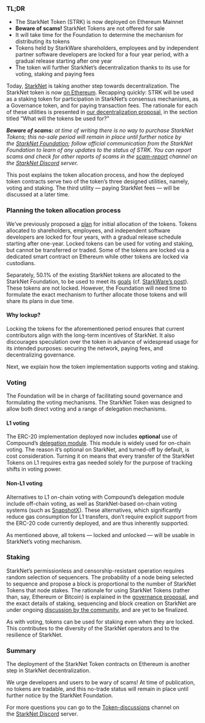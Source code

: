 ### TL;DR

* The StarkNet Token (STRK) is now deployed on Ethereum Mainnet
* **Beware of scams!** StarkNet Tokens are not offered for sale
* It will take time for the Foundation to determine the mechanism for distributing its tokens
* Tokens held by StarkWare shareholders, employees and by independent partner software developers are locked for a four year period, with a gradual release starting after one year
* The token will further StarkNet’s decentralization thanks to its use for voting, staking and paying fees

Today, [StarkNet](https://starknet.io/) is taking another step towards decentralization. The StarkNet token is now [on Ethereum](https://etherscan.io/address/0xca14007eff0db1f8135f4c25b34de49ab0d42766). Recapping quickly: STRK will be used as a staking token for participation in StarkNet’s consensus mechanisms, as a Governance token, and for paying transaction fees. The rationale for each of these utilities is presented in [our decentralization proposal](https://medium.com/@starkware/part-2-a-decentralization-and-governance-proposal-for-starknet-23e335645778), in the section titled “What will the tokens be used for?”

***Beware of scams:** at time of writing there is no way to purchase StarkNet Tokens; this no-sale period will remain in place until further notice by the [StarkNet Foundation](https://twitter.com/StarkNetFndn); follow official communication from the StarkNet Foundation to learn of any updates to the status of STRK. You can report scams and check for other reports of scams in the [scam-report](https://discord.gg/qypnmzkhbc) channel on the [StarkNet Discord](http://starknet.io/discord) server.*

This post explains the token allocation process, and how the deployed token contracts serve two of the token’s three designed utilities, namely, voting and staking. The third utility — paying StarkNet fees — will be discussed at a later time.

### Planning the token allocation process

We’ve previously proposed a [plan](https://medium.com/starkware/part-3-starknet-token-design-5cc17af066c6) for initial allocation of the tokens. Tokens allocated to shareholders, employees, and independent software developers are locked for four years, with a gradual release schedule starting after one-year. Locked tokens can be used for voting and staking, but cannot be transferred or traded. Some of the tokens are locked via a dedicated smart contract on Ethereum while other tokens are locked via custodians.

Separately, 50.1% of the existing StarkNet tokens are allocated to the StarkNet Foundation, to be used to meet its [goals](https://medium.com/@StarkNet_Foundation/welcome-to-the-world-starknet-foundation-7bd55d5dbc59) (cf. [StarkWare’s post](https://medium.com/starkware/introducing-the-starknet-foundation-bd4b4379fbb)). These tokens are not locked. However, the Foundation will need time to formulate the exact mechanism to further allocate those tokens and will share its plans in due time.

#### Why lockup?

Locking the tokens for the aforementioned period ensures that current contributors align with the long-term incentives of StarkNet. It also discourages speculation over the token in advance of widespread usage for its intended purposes: securing the network, paying fees, and decentralizing governance.

Next, we explain how the token implementation supports voting and staking.

### Voting

The Foundation will be in charge of facilitating sound governance and formulating the voting mechanisms. The StarkNet Token was designed to allow both direct voting and a range of delegation mechanisms.

#### L1 voting

The ERC-20 implementation deployed now includes **optional** use of Compound’s [delegation module](https://docs.compound.finance/v2/governance/). This module is widely used for on-chain voting. The reason it’s optional on StarkNet, and turned-off by default, is cost consideration. Turning it on means that every transfer of the StarkNet Tokens on L1 requires extra gas needed solely for the purpose of tracking shifts in voting power.

#### Non-L1 voting

Alternatives to L1 on-chain voting with Compound’s delegation module include off-chain voting, as well as StarkNet-based on-chain voting systems (such as [SnapshotX](https://snapshot.mirror.xyz/cUOrwdtEs5PvNh0sqYWWxPjt8GdJWn_Qp3cl7E3_8IU)). These alternatives, which significantly reduce gas consumption for L1 transfers, don’t require explicit support from the ERC-20 code currently deployed, and are thus inherently supported.

As mentioned above, all tokens — locked and unlocked — will be usable in StarkNet’s voting mechanism.

### Staking

StarkNet’s permissionless and censorship-resistant operation requires random selection of sequencers. The probability of a node being selected to sequence and propose a block is proportional to the number of StarkNet Tokens that node stakes. The rationale for using StarkNet Tokens (rather than, say, Ethereum or Bitcoin) is explained in the [governance proposal](https://medium.com/@starkware/part-2-a-decentralization-and-governance-proposal-for-starknet-23e335645778), and the exact details of staking, sequencing and block creation on StarkNet are under ongoing [discussion by the community](https://community.starknet.io/t/starknet-decentralized-protocol-introduction/2671), and are yet to be finalized.

As with voting, tokens can be used for staking even when they are locked. This contributes to the diversity of the StarkNet operators and to the resilience of StarkNet.

### Summary

The deployment of the StarkNet Token contracts on Ethereum is another step in StarkNet decentralization.

We urge developers and users to be wary of scams! At time of publication, no tokens are tradable, and this no-trade status will remain in place until further notice by the StarkNet Foundation.

For more questions you can go to the [Token-discussions](https://discord.gg/qypnmzkhbc) channel on the [StarkNet Discord](http://starknet.io/discord) server.